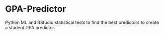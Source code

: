 # GPA-Predictor
Python ML and RStudio statistical tests to find the best predictors to create a student GPA predictor.
